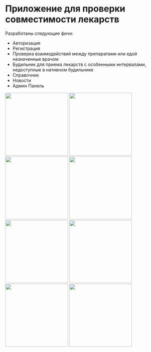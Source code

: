 # Приложение для проверки совместимости лекарств


Разработаны следующие фичи:
- Авторизация <br />
- Регистрация <br />
- Проверка взаимодействий между препаратами или едой назначенные врачом  <br />
- Будильник для приема лекарств с особенными интервалами, недоступные в нативном будильнике <br />
- Справочник <br />
- Новости <br />
- Админ Панель <br />


<img src="https://github.com/Argoxanz/mua/assets/147998192/748b4c33-3b93-4316-af38-08292e2237d5" width="200">

<img src="https://github.com/Argoxanz/mua/assets/147998192/b7951829-ebcb-4ba2-93c1-62c665ded58c" width="200">

<img src="https://github.com/Argoxanz/mua/assets/147998192/0129fef6-c808-4def-969d-4bbf3635973b" width="200">

<img src="https://github.com/Argoxanz/mua/assets/147998192/a88cb5c3-4aea-44c3-a74c-735f59d1de20" width="200">

<img src="https://github.com/Argoxanz/mua/assets/147998192/e58ffc6c-1a9a-4191-9e91-c32516cb2c15" width="200">

<img src="https://github.com/Argoxanz/mua/assets/147998192/929fffa9-70cf-4ba2-8382-709531a8b350" width="200">

<img src="https://github.com/Argoxanz/mua/assets/147998192/14ca4ff3-8ed2-4860-bc64-b1d9c4553f53" width="200">

<img src="https://github.com/Argoxanz/mua/assets/147998192/4fa897d3-8e88-4fd9-af90-fc3ce80b2c78" width="200">








